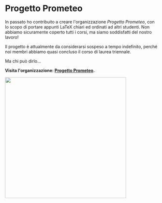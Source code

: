 # Progetto Prometeo

In passato ho contribuito a creare l'organizzazione *Progetto Prometeo*, con lo scopo di portare appunti LaTeX chiari ed ordinati ad altri studenti. 
Non abbiamo sicuramente coperto tutti i corsi, ma siamo soddisfatti del nostro lavoro!

Il progetto è attualmente da considerarsi sospeso a tempo indefinito, perché noi membri abbiamo quasi concluso il corso di laurea triennale.

Ma chi può dirlo...

**Visita l'organizzazione: [Progetto Prometeo](https://github.com/Progetto-Prometeo).**

<img src="https://user-images.githubusercontent.com/64229723/116280774-54ccd400-a789-11eb-833c-70dadb3dea18.PNG" width="400" class="center">
